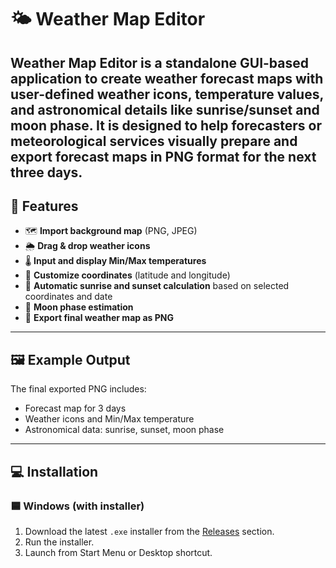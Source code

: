 # 🌤️ Weather Map Editor

**Weather Map Editor** is a standalone GUI-based application to create weather forecast maps with user-defined weather icons, temperature values, and astronomical details like sunrise/sunset and moon phase. It is designed to help forecasters or meteorological services visually prepare and export forecast maps in PNG format for the next three days.
---
## 🧰 Features
- 🗺️ **Import background map** (PNG, JPEG)
- 🌦️ **Drag & drop weather icons**
- 🌡️ **Input and display Min/Max temperatures**
- 📍 **Customize coordinates** (latitude and longitude)
- 🌅 **Automatic sunrise and sunset calculation** based on selected coordinates and date
- 🌙 **Moon phase estimation**
- 💾 **Export final weather map as PNG**
---
## 🖼️ Example Output
The final exported PNG includes:
- Forecast map for 3 days
- Weather icons and Min/Max temperature
- Astronomical data: sunrise, sunset, moon phase
---
## 💻 Installation

### 🟦 Windows (with installer)

1. Download the latest `.exe` installer from the [Releases](https://github.com/Dihj/WeatherMapEditor/releases) section.
2. Run the installer.
3. Launch from Start Menu or Desktop shortcut.
